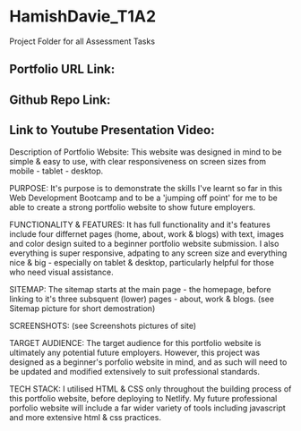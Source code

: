 # HamishDavie_T1A2
Project Folder for all Assessment Tasks

Portfolio URL Link:
-

Github Repo Link:
-

Link to Youtube Presentation Video:
-

Description of Portfolio Website:
This website was designed in mind to be simple & easy to use, with clear responsiveness on screen sizes from mobile - tablet - desktop.

PURPOSE: It's purpose is to demonstrate the skills I've learnt so far in this Web Development Bootcamp and to be a 'jumping off point' for me to 
be able to create a strong portfolio website to show future employers.

FUNCTIONALITY & FEATURES: It has full functionality and it's features include four differnet pages (home, about, work & blogs) with text, images and 
color design suited to a beginner portfolio website submission. I also everything is super responsive, adpating to any screen size and everything nice & big - especially on tablet & desktop, particularly helpful for those who need visual assistance. 

SITEMAP: The sitemap starts at the main page - the homepage, before linking to it's three subsquent (lower) pages - about, work & blogs.
(see Sitemap picture for short demostration)

SCREENSHOTS: (see Screenshots pictures of site)

TARGET AUDIENCE: The target audience for this portfolio website is ultimately any potential future employers. However, this project was designed as a beginner's porfolio website in mind, and as such will need to be updated and modified extensively to suit professional standards.

TECH STACK: I utilised HTML & CSS only throughout the building process of this portfolio website, before deploying to Netlify. My future professional porfolio website will include a far wider variety of tools including javascript and more extensive html & css practices.

